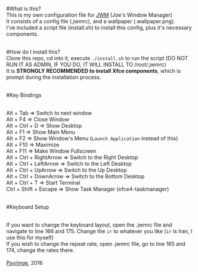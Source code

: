 #What is this?<br>
This is my own configuration file for <a href="http://joewing.net/projects/jwm/" target="_blank">JWM</a> (Joe's Window Manager)<br>
It consists of a config file (.jwmrc), and a wallpaper (.wallpaper.png).<br>
I've included a script file (install.sh) to install this config, plus it's necessary components.<br><br>

#How do I install this?<br>
Clone this repo, cd into it, execute `./install.sh` to run the script (DO NOT RUN IT AS ADMIN, IF YOU DO, IT WILL INSTALL TO /root/.jwmrc)<br>
It is <b>STRONGLY RECOMMENDED to install Xfce components</b>, which is prompt during the installation process.<br><br>

#Key Bindings<br><br>

Alt + Tab => Switch to next window<br>
Alt + F4 => Close Window<br>
Alt + Ctrl + D => Show Desktop<br>
Alt + F1 => Show Main Menu<br>
Alt + F2 => Show Window's Menu (`Launch Application` instead of this)<br>
Alt + F10 => Maximize<br>
Alt + F11 => Make Window Fullscreen<br>
Alt + Ctrl + RightArrow => Switch to the Right Desktop<br>
Alt + Ctrl + LeftArrow => Switch to the Left Desktop<br>
Alt + Ctrl + UpArrow => Switch to the Up Desktop<br>
Alt + Ctrl + DownArrow => Switch to the Bottom Desktop<br>
Alt + Ctrl + T => Start Terminal<br>
Ctrl + Shift + Escape => Show Task Manager (xfce4-taskmanager)<br><br>

#Keyboard Setup<br><br>

If you want to change the keyboard layout, open the .jwmrc file and navigate to line 166 and 175. Change the `ir` to whatever you like (`ir` is Iran, I use this for myself)<br>
If you wish to change the repeat rate, open .jwmrc file, go to line 165 and 174, change the rates there.<br><br>
<a href="mailto:psyringe@protonmail.com">Psyringe<a>, 2016

